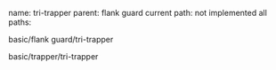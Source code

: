 name: tri-trapper
parent: flank guard
current path: not implemented
all paths:

  basic/flank guard/tri-trapper

  basic/trapper/tri-trapper
